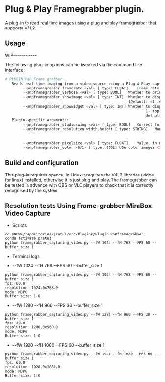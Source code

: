 # Plug & Play Framegrabber plugin.

A plug-in to read real time images using a plug and play framegrabber that supports V4L2.

## Usage


WIP------------

The following plug-in options can be tweaked via the command line interface:

``` bash
# PLUGIN PnP Frame grabber
   Reads real-time imaging from a video source using a Plug & PLay capture card through V4L / OBS.
        --pnpframegrabber_framerate <val> [ type: FLOAT]	Frame rate at which the plugin does the work. (Default: 20) 
        --pnpframegrabber_verbose <val> [ type: BOOL]	Whether to print debug information (1) or not (0). (Default: 0) 
        --pnpframegrabber_showimage <val> [ type: INT]	Whether to display realtime image outputs in the central window (1) or not (0). 
                                                        (Default: <1 for input plugins, 0 for the rest>) 
        --pnpframegrabber_showwidget <val> [ type: INT]	Whether to display widget with plugin information (1-4) or not (0). Location is 
                                                                1- top left, 2- top right, 3-bottom left, 4-bottom right. (Default: visible, 
                                                                default location depends on widget.) 
   Plugin-specific arguments:
        --pnpframegrabber_studioswing <val> [ type: BOOL]	Correct for studio swing (1) or not (0). (Default: 0) 
        --pnpframegrabber_resolution width.height [ type: STRING]	Number of pixels of the video stream, separated by a dot. Accepted values are, 
                                                                        in 16:9: 1920.1080, 1360.768, 1280.720; in 4:3: 1600.1200, 1280.960, 1024.786, 
                                                                        800.600, 640.480; and other: 1280.1024, 720.576, 720.480 (Default: 1280.720) 
        --pnpframegrabber_pixelsize <val> [ type: FLOAT]	Value, in mm, of the pixel size (isotropic). (Default: 1) 
        --pnpframegrabber_color <0/1> [ type: BOOL]	USe color images (1) or not (0). (Default: 0) 

```


## Build and configuration

This plug-in requires opencv. In Linux it requires the V4L2 libraries (vidoe for linux) installed, otherwise it is just plug and play.
The framegrabber can be tested in advance with OBS or VLC players to check that it is correctly recognised by the system.

## Resolution tests Using Frame-grabber MiraBox Video Capture
* Scripts 
```
cd $HOME/repositories/pretus/src/Plugins/Plugin_PnPframegrabber
conda activate pretus 
python framegrabber_capturing_video.py --fW 1024 --fH 768 --FPS 60 --buffer_size 1 
```

* Terminal logs

 * --fW 1024 --fH 768 --FPS 60 --buffer_size 1 
``` 
python framegrabber_capturing_video.py --fW 1024 --fH 768 --FPS 60 --buffer_size 1 
fps: 60.0
resolution: 1024.0x768.0
mode: MJPG
Buffer size: 1.0
```

 * --fW 1280 --fH 960 --FPS 30 --buffer_size 1
``` 
python framegrabber_capturing_video.py --fW 1280 --fH 960 --FPS 30 --buffer_size 1
fps: 30.0
resolution: 1280.0x960.0
mode: MJPG
Buffer size: 1.0
``` 

 * --fW 1920 --fH 1080 --FPS 60 --buffer_size 1
``` 
python framegrabber_capturing_video.py --fW 1920 --fH 1080 --FPS 60 --buffer_size 1
fps: 60.0
resolution: 1920.0x1080.0
mode: MJPG
Buffer size: 1.0
```